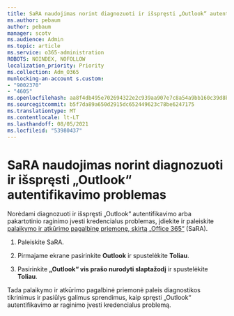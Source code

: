 ```yaml
---
title: SaRA naudojimas norint diagnozuoti ir išspręsti „Outlook“ autentifikavimo problemas
ms.author: pebaum
author: pebaum
manager: scotv
ms.audience: Admin
ms.topic: article
ms.service: o365-administration
ROBOTS: NOINDEX, NOFOLLOW
localization_priority: Priority
ms.collection: Adm_O365
munlocking-an-account s.custom:
- "9002370"
- "4605"
ms.openlocfilehash: aa8f4db495e702694322e2c939aa907e7c8a54a9bb160c39d8bd5f49a32bcb01
ms.sourcegitcommit: b5f7da89a650d2915dc652449623c78be6247175
ms.translationtype: MT
ms.contentlocale: lt-LT
ms.lasthandoff: 08/05/2021
ms.locfileid: "53980437"
---
```

# <a name="use-sara-to-diagnose-and-resolve-outlook-authentication-issues"></a>SaRA naudojimas norint diagnozuoti ir išspręsti „Outlook“ autentifikavimo problemas

Norėdami diagnozuoti ir išspręsti „Outlook“ autentifikavimo arba pakartotinio raginimo įvesti kredencialus problemas, įdiekite ir paleiskite [palaikymo ir atkūrimo pagalbinę priemonę, skirtą „Office 365“](https://diagnostics.office.com/#/) (SaRA).

1. Paleiskite SaRA.

2. Pirmajame ekrane pasirinkite **Outlook** ir spustelėkite **Toliau**.

3. Pasirinkite **„Outlook“ vis prašo nurodyti slaptažodį** ir spustelėkite **Toliau**.

Tada palaikymo ir atkūrimo pagalbinė priemonė paleis diagnostikos tikrinimus ir pasiūlys galimus sprendimus, kaip spręsti „Outlook“ autentifikavimo ar raginimo įvesti kredencialus problemą.
